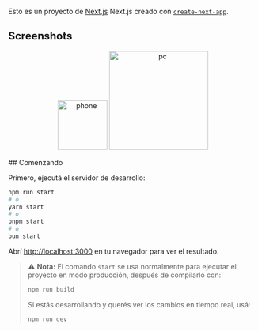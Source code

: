 Esto es un proyecto de [Next.js](https://nextjs.org) Next.js creado con [`create-next-app`](https://nextjs.org/docs/app/api-reference/cli/create-next-app).

## Screenshots

<p align="center">
  <img src="images/phone.jpg" alt="phone" width="100"/>
  <img src="images/phone.jpg" alt="pc" width="200"/>
</p>
## Comenzando

Primero, ejecutá el servidor de desarrollo:

```bash
npm run start
# o
yarn start
# o
pnpm start
# o
bun start
```

Abrí [http://localhost:3000](http://localhost:3000) en tu navegador para ver el resultado.

> ⚠️ **Nota:** El comando `start` se usa normalmente para ejecutar el proyecto en modo producción, después de compilarlo con:
>
> ```bash
> npm run build
> ```
>
> Si estás desarrollando y querés ver los cambios en tiempo real, usá:
>
> ```bash
> npm run dev
> ```

